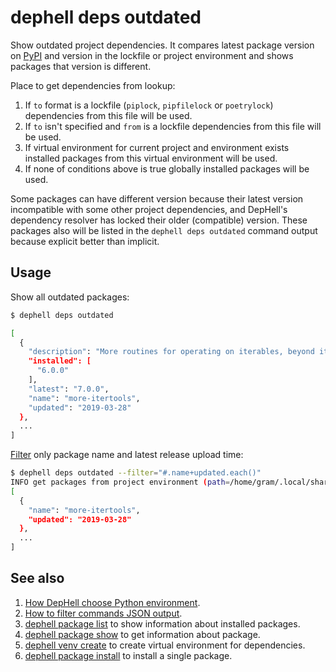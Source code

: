 # dephell deps outdated

Show outdated project dependencies. It compares latest package version on [PyPI](https://pypi.org/) and version in the lockfile or project environment and shows packages that version is different.

Place to get dependencies from lookup:

1. If `to` format is a lockfile (`piplock`, `pipfilelock` or `poetrylock`) dependencies from this file will be used.
1. If `to` isn't specified and `from` is a lockfile dependencies from this file will be used.
1. If virtual environment for current project and environment exists installed packages from this virtual environment will be used.
1. If none of conditions above is true globally installed packages will be used.

Some packages can have different version because their latest version incompatible with some other project dependencies, and DepHell's dependency resolver has locked their older (compatible) version. These packages also will be listed in the `dephell deps outdated` command output because explicit better than implicit.

## Usage

Show all outdated packages:

```bash
$ dephell deps outdated

[
  {
    "description": "More routines for operating on iterables, beyond itertools",
    "installed": [
      "6.0.0"
    ],
    "latest": "7.0.0",
    "name": "more-itertools",
    "updated": "2019-03-28"
  },
  ...
]
```

[Filter](filters) only package name and latest release upload time:

```bash
$ dephell deps outdated --filter="#.name+updated.each()"
INFO get packages from project environment (path=/home/gram/.local/share/dephell/venvs/dephell-nLn6/main)
[
  {
    "name": "more-itertools",
    "updated": "2019-03-28"
  },
  ...
]
```

## See also

1. [How DepHell choose Python environment](python-lookup).
1. [How to filter commands JSON output](filters).
1. [dephell package list](cmd-package-list) to show information about installed packages.
1. [dephell package show](cmd-package-show) to get information about package.
1. [dephell venv create](cmd-venv-create) to create virtual environment for dependencies.
1. [dephell package install](cmd-package-install) to install a single package.
